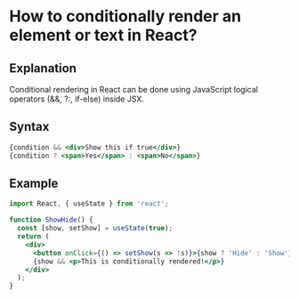 # How to conditionally render an element or text in React?

## Explanation
Conditional rendering in React can be done using JavaScript logical operators (&&, ?:, if-else) inside JSX.

## Syntax
```jsx
{condition && <div>Show this if true</div>}
{condition ? <span>Yes</span> : <span>No</span>}
```

## Example
```jsx
import React, { useState } from 'react';

function ShowHide() {
  const [show, setShow] = useState(true);
  return (
    <div>
      <button onClick={() => setShow(s => !s)}>{show ? 'Hide' : 'Show'}</button>
      {show && <p>This is conditionally rendered!</p>}
    </div>
  );
}
``` 